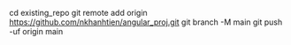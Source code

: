 cd existing_repo
git remote add origin https://github.com/nkhanhtien/angular_proj.git
git branch -M main
git push -uf origin main